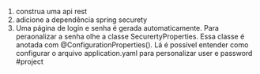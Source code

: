 1) construa uma api rest
2) adicione a dependência spring securety
3) Uma página de login e senha é gerada automaticamente. Para peraonalizar a senha olhe a classe SecurertyProperties. Essa classe é anotada com @ConfigurationProperties(). Lá é possível entender como configurar o arquivo application.yaml para personalizar user e password
#project 